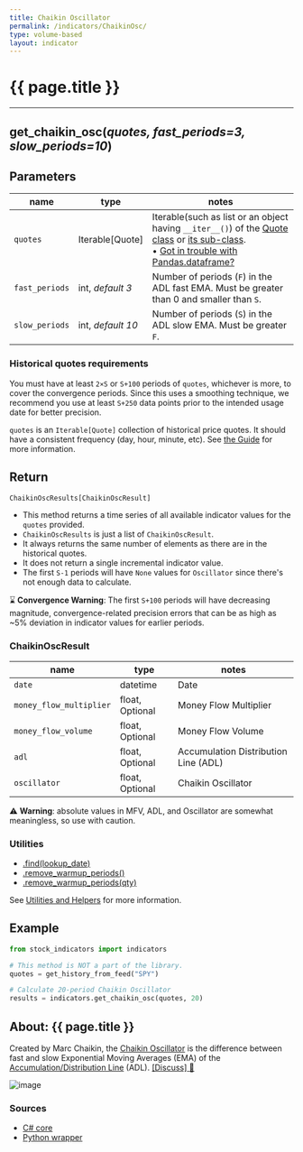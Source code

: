 ```yaml
---
title: Chaikin Oscillator
permalink: /indicators/ChaikinOsc/
type: volume-based
layout: indicator
---
```


# {{ page.title }}
<hr>

## **get_chaikin_osc**(*quotes, fast_periods=3, slow_periods=10*)

## Parameters

| name | type | notes
| -- |-- |--
| `quotes` | Iterable[Quote] | Iterable(such as list or an object having `__iter__()`) of the [Quote class]({{site.baseurl}}/guide/#historical-quotes) or [its sub-class]({{site.baseurl}}/guide/#using-custom-quote-classes). <br><span class='qna-dataframe'> • [Got in trouble with Pandas.dataframe?]({{site.baseurl}}/guide/#using-pandasdataframe) </span>
| `fast_periods` | int, *default 3* | Number of periods (`F`) in the ADL fast EMA.  Must be greater than 0 and smaller than `S`.
| `slow_periods` | int, *default 10* | Number of periods (`S`) in the ADL slow EMA.  Must be greater `F`.

### Historical quotes requirements

You must have at least `2×S` or `S+100` periods of `quotes`, whichever is more, to cover the convergence periods.  Since this uses a smoothing technique, we recommend you use at least `S+250` data points prior to the intended usage date for better precision.

`quotes` is an `Iterable[Quote]` collection of historical price quotes.  It should have a consistent frequency (day, hour, minute, etc).  See [the Guide]({{site.baseurl}}/guide/#historical-quotes) for more information.

## Return

```python
ChaikinOscResults[ChaikinOscResult]
```

- This method returns a time series of all available indicator values for the `quotes` provided.
- `ChaikinOscResults` is just a list of `ChaikinOscResult`.
- It always returns the same number of elements as there are in the historical quotes.
- It does not return a single incremental indicator value.
- The first `S-1` periods will have `None` values for `Oscillator` since there's not enough data to calculate.

:hourglass: **Convergence Warning**: The first `S+100` periods will have decreasing magnitude, convergence-related precision errors that can be as high as ~5% deviation in indicator values for earlier periods.

### ChaikinOscResult

| name | type | notes
| -- |-- |--
| `date` | datetime | Date
| `money_flow_multiplier` | float, Optional | Money Flow Multiplier
| `money_flow_volume` | float, Optional | Money Flow Volume
| `adl` | float, Optional | Accumulation Distribution Line (ADL)
| `oscillator` | float, Optional | Chaikin Oscillator

:warning: **Warning**: absolute values in MFV, ADL, and Oscillator are somewhat meaningless, so use with caution.

### Utilities

- [.find(lookup_date)]({{site.baseurl}}/utilities#find-indicator-result-by-date)
- [.remove_warmup_periods()]({{site.baseurl}}/utilities#remove-warmup-periods)
- [.remove_warmup_periods(qty)]({{site.baseurl}}/utilities#remove-warmup-periods)

See [Utilities and Helpers]({{site.baseurl}}/utilities#utilities-for-indicator-results) for more information.

## Example

```python
from stock_indicators import indicators

# This method is NOT a part of the library.
quotes = get_history_from_feed("SPY")

# Calculate 20-period Chaikin Oscillator
results = indicators.get_chaikin_osc(quotes, 20)
```

## About: {{ page.title }}

Created by Marc Chaikin, the [Chaikin Oscillator](https://en.wikipedia.org/wiki/Chaikin_Analytics#Chaikin_Oscillator) is the difference between fast and slow Exponential Moving Averages (EMA) of the [Accumulation/Distribution Line](../Adl#content) (ADL).
[[Discuss] :speech_balloon:]({{site.github.base_repository_url}}/discussions/264 "Community discussion about this indicator")

![image]({{site.charturl}}/ChaikinOsc.png)

### Sources

- [C# core]({{site.base_sourceurl}}/a-d/ChaikinOsc/ChaikinOsc.cs)
- [Python wrapper]({{site.sourceurl}}/chaikin_oscillator.py)
